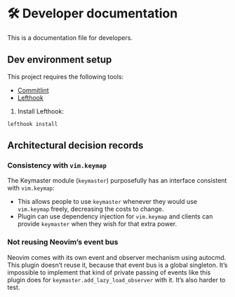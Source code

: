 # 🛠️ Developer documentation

This is a documentation file for developers.

## Dev environment setup

This project requires the following tools:

- [Commitlint]
- [Lefthook]

1. Install Lefthook:

```shell
lefthook install
```

## Architectural decision records

### Consistency with `vim.keymap`

The Keymaster module (`keymaster`) purposefully has an interface consistent
with `vim.keymap`:

- This allows people to use `keymaster` whenever they would use `vim.keymap`
  freely, decreasing the costs to change.
- Plugin can use dependency injection for `vim.keymap` and clients can provide
  `keymaster` when they wish for that extra power.

### Not reusing Neovim’s event bus

Neovim comes with its own event and observer mechanism using autocmd. This
plugin doesn’t reuse it, because that event bus is a global singleton.
It’s impossible to implement that kind of private passing of events like this
plugin does for `keymaster.add_lazy_load_observer` with it. It’s also harder to
test.

[Commitlint]: https://github.com/conventional-changelog/commitlint
[Lefthook]: https://github.com/evilmartians/lefthook
